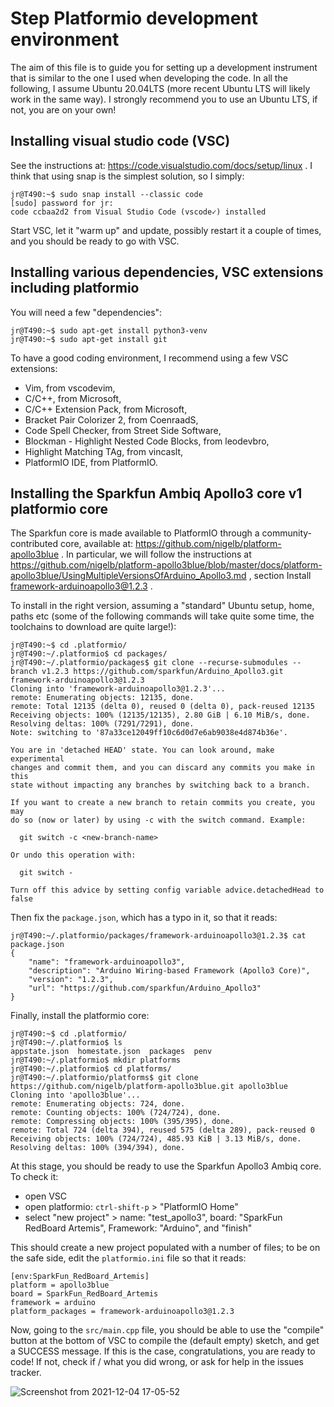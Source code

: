 # Step Platformio development environment

The aim of this file is to guide you for setting up a development instrument that is similar to the one I used when developing the code. In all the following, I assume Ubuntu 20.04LTS (more recent Ubuntu LTS will likely work in the same way). I strongly recommend you to use an Ubuntu LTS, if not, you are on your own!

## Installing visual studio code (VSC)

See the instructions at: https://code.visualstudio.com/docs/setup/linux . I think that using snap is the simplest solution, so I simply:

```
jr@T490:~$ sudo snap install --classic code
[sudo] password for jr: 
code ccbaa2d2 from Visual Studio Code (vscode✓) installed
```

Start VSC, let it "warm up" and update, possibly restart it a couple of times, and you should be ready to go with VSC.

## Installing various dependencies, VSC extensions including platformio

You will need a few "dependencies":

```
jr@T490:~$ sudo apt-get install python3-venv
jr@T490:~$ sudo apt-get install git
```

To have a good coding environment, I recommend using a few VSC extensions:

- Vim, from vscodevim,
- C/C++, from Microsoft,
- C/C++ Extension Pack, from Microsoft,
- Bracket Pair Colorizer 2, from CoenraadS,
- Code Spell Checker, from Street Side Software,
- Blockman - Highlight Nested Code Blocks, from leodevbro,
- Highlight Matching TAg, from vincaslt,
- PlatformIO IDE, from PlatformIO.

## Installing the Sparkfun Ambiq Apollo3 core v1 platformio core

The Sparkfun core is made available to PlatformIO through a community-contributed core, available at: https://github.com/nigelb/platform-apollo3blue . In particular, we will follow the instructions at https://github.com/nigelb/platform-apollo3blue/blob/master/docs/platform-apollo3blue/UsingMultipleVersionsOfArduino_Apollo3.md , section Install framework-arduinoapollo3@1.2.3 .

To install in the right version, assuming a "standard" Ubuntu setup, home, paths etc (some of the following commands will take quite some time, the toolchains to download are quite large!):

```
jr@T490:~$ cd .platformio/
jr@T490:~/.platformio$ cd packages/
jr@T490:~/.platformio/packages$ git clone --recurse-submodules --branch v1.2.3 https://github.com/sparkfun/Arduino_Apollo3.git framework-arduinoapollo3@1.2.3
Cloning into 'framework-arduinoapollo3@1.2.3'...
remote: Enumerating objects: 12135, done.
remote: Total 12135 (delta 0), reused 0 (delta 0), pack-reused 12135
Receiving objects: 100% (12135/12135), 2.80 GiB | 6.10 MiB/s, done.
Resolving deltas: 100% (7291/7291), done.
Note: switching to '87a33ce12049ff10c6d0d7e6ab9038e4d874b36e'.

You are in 'detached HEAD' state. You can look around, make experimental
changes and commit them, and you can discard any commits you make in this
state without impacting any branches by switching back to a branch.

If you want to create a new branch to retain commits you create, you may
do so (now or later) by using -c with the switch command. Example:

  git switch -c <new-branch-name>

Or undo this operation with:

  git switch -

Turn off this advice by setting config variable advice.detachedHead to false
```

Then fix the ```package.json```, which has a typo in it, so that it reads:

```
jr@T490:~/.platformio/packages/framework-arduinoapollo3@1.2.3$ cat package.json 
{
    "name": "framework-arduinoapollo3",
    "description": "Arduino Wiring-based Framework (Apollo3 Core)",
    "version": "1.2.3",
    "url": "https://github.com/sparkfun/Arduino_Apollo3"
}
```

Finally, install the platformio core:

```
jr@T490:~$ cd .platformio/
jr@T490:~/.platformio$ ls
appstate.json  homestate.json  packages  penv
jr@T490:~/.platformio$ mkdir platforms
jr@T490:~/.platformio$ cd platforms/
jr@T490:~/.platformio/platforms$ git clone https://github.com/nigelb/platform-apollo3blue.git apollo3blue
Cloning into 'apollo3blue'...
remote: Enumerating objects: 724, done.
remote: Counting objects: 100% (724/724), done.
remote: Compressing objects: 100% (395/395), done.
remote: Total 724 (delta 394), reused 575 (delta 289), pack-reused 0
Receiving objects: 100% (724/724), 485.93 KiB | 3.13 MiB/s, done.
Resolving deltas: 100% (394/394), done.
```

At this stage, you should be ready to use the Sparkfun Apollo3 Ambiq core. To check it:

- open VSC
- open platformio: ```ctrl-shift-p``` > "PlatformIO Home"
- select "new project" > name: "test_apollo3", board: "SparkFun RedBoard Artemis", Framework: "Arduino", and "finish"

This should create a new project populated with a number of files; to be on the safe side, edit the ```platformio.ini``` file so that it reads:

```
[env:SparkFun_RedBoard_Artemis]
platform = apollo3blue
board = SparkFun_RedBoard_Artemis
framework = arduino
platform_packages = framework-arduinoapollo3@1.2.3
```

Now, going to the ```src/main.cpp``` file, you should be able to use the "compile" button at the bottom of VSC to compile the (default empty) sketch, and get a SUCCESS message. If this is the case, congratulations, you are ready to code! If not, check if / what you did wrong, or ask for help in the issues tracker.

![Screenshot from 2021-12-04 17-05-52](https://user-images.githubusercontent.com/8382834/144716591-99f63e82-9a03-425d-aa40-13d4d7ed9620.png)

